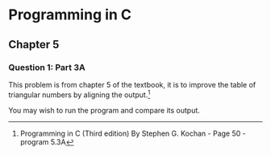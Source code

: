 # Programming in C
## Chapter 5
### Question 1: Part 3A

This problem is from chapter 5 of the textbook, it is to improve the table of triangular numbers by aligning the output.[^1]

You may wish to run the program and compare its output.

[^1]: Programming in C (Third edition) By Stephen G. Kochan - Page 50 - program 5.3A